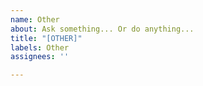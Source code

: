 ```yaml
---
name: Other
about: Ask something... Or do anything...
title: "[OTHER]"
labels: Other
assignees: ''

---
```


